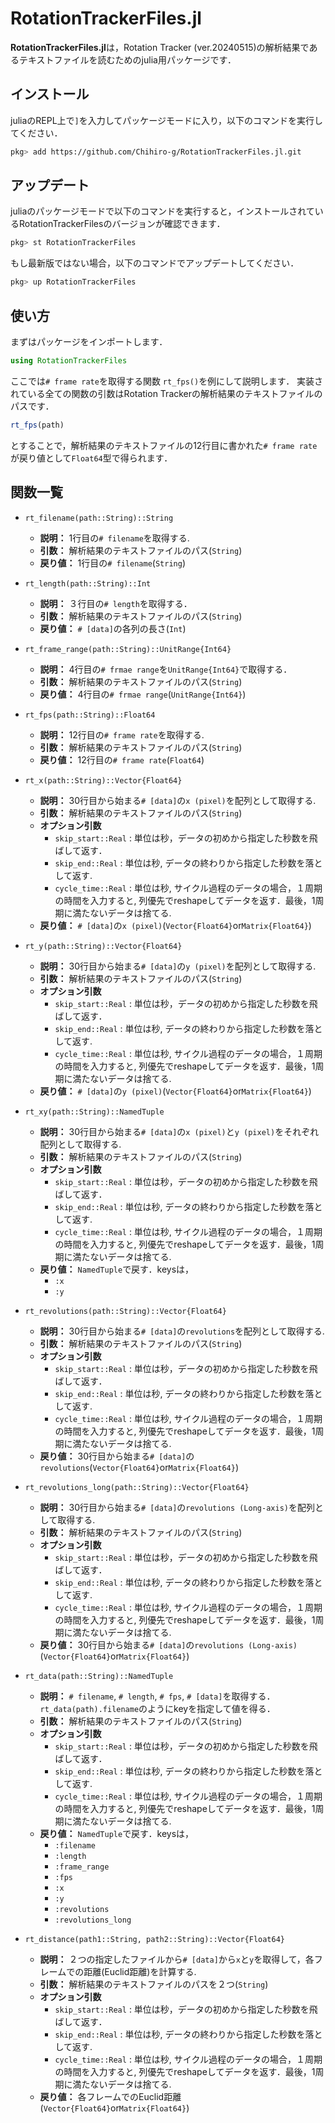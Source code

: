 # RotationTrackerFiles.jl
**RotationTrackerFiles.jl**は，Rotation Tracker (ver.20240515)の解析結果であるテキストファイルを読むためのjulia用パッケージです．

## インストール
juliaのREPL上で`]`を入力してパッケージモードに入り，以下のコマンドを実行してください．
```sh
pkg> add https://github.com/Chihiro-g/RotationTrackerFiles.jl.git
```

## アップデート
juliaのパッケージモードで以下のコマンドを実行すると，インストールされているRotationTrackerFilesのバージョンが確認できます．
```sh
pkg> st RotationTrackerFiles
```
もし最新版ではない場合，以下のコマンドでアップデートしてください．
```sh
pkg> up RotationTrackerFiles
```

## 使い方
まずはパッケージをインポートします．
```julia
using RotationTrackerFiles
```

ここでは`# frame rate`を取得する関数 `rt_fps()`を例にして説明します．
実装されている全ての関数の引数はRotation Trackerの解析結果のテキストファイルのパスです．

```julia
rt_fps(path)
```

とすることで，解析結果のテキストファイルの12行目に書かれた`# frame rate`が戻り値として`Float64`型で得られます．

## 関数一覧
* `rt_filename(path::String)::String`
  * **説明：** 1行目の`# filename`を取得する.
  * **引数：** 解析結果のテキストファイルのパス(`String`)
  * **戻り値：** 1行目の`# filename`(`String`)

* `rt_length(path::String)::Int`
  * **説明：** ３行目の`# length`を取得する．
  * **引数：** 解析結果のテキストファイルのパス(`String`)
  * **戻り値：** `# [data]`の各列の長さ(`Int`)

* `rt_frame_range(path::String)::UnitRange{Int64}`
  * **説明：** 4行目の`# frmae range`を`UnitRange{Int64}`で取得する．
  * **引数：** 解析結果のテキストファイルのパス(`String`)
  * **戻り値：** 4行目の`# frmae range`(`UnitRange{Int64}`)

* `rt_fps(path::String)::Float64`
  * **説明：** 12行目の`# frame rate`を取得する.
  * **引数：** 解析結果のテキストファイルのパス(`String`)
  * **戻り値：** 12行目の`# frame rate`(`Float64`)

* `rt_x(path::String)::Vector{Float64}`
  * **説明：** 30行目から始まる`# [data]`の`x (pixel)`を配列として取得する.
  * **引数：** 解析結果のテキストファイルのパス(`String`)
  * **オプション引数**
    * `skip_start::Real` : 単位は秒，データの初めから指定した秒数を飛ばして返す．
    * `skip_end::Real` : 単位は秒, データの終わりから指定した秒数を落として返す.
    * `cycle_time::Real` : 単位は秒, サイクル過程のデータの場合，１周期の時間を入力すると, 列優先でreshapeしてデータを返す．最後，1周期に満たないデータは捨てる.
  * **戻り値：** `# [data]`の`x (pixel)`(`Vector{Float64}`or`Matrix{Float64}`)

* `rt_y(path::String)::Vector{Float64}`
  * **説明：** 30行目から始まる`# [data]`の`y (pixel)`を配列として取得する.
  * **引数：** 解析結果のテキストファイルのパス(`String`)
  * **オプション引数**
    * `skip_start::Real` : 単位は秒，データの初めから指定した秒数を飛ばして返す．
    * `skip_end::Real` : 単位は秒, データの終わりから指定した秒数を落として返す.
    * `cycle_time::Real` : 単位は秒, サイクル過程のデータの場合，１周期の時間を入力すると, 列優先でreshapeしてデータを返す．最後，1周期に満たないデータは捨てる.
  * **戻り値：** `# [data]`の`y (pixel)`(`Vector{Float64}`or`Matrix{Float64}`)

* `rt_xy(path::String)::NamedTuple`
  * **説明：** 30行目から始まる`# [data]`の`x (pixel)`と`y (pixel)`をそれぞれ配列として取得する.
  * **引数：** 解析結果のテキストファイルのパス(`String`)
  * **オプション引数**
    * `skip_start::Real` : 単位は秒，データの初めから指定した秒数を飛ばして返す．
    * `skip_end::Real` : 単位は秒, データの終わりから指定した秒数を落として返す.
    * `cycle_time::Real` : 単位は秒, サイクル過程のデータの場合，１周期の時間を入力すると, 列優先でreshapeしてデータを返す．最後，1周期に満たないデータは捨てる.
  * **戻り値：** `NamedTuple`で戻す．keysは，
    * `:x`
    * `:y`

* `rt_revolutions(path::String)::Vector{Float64}`
  * **説明：** 30行目から始まる`# [data]`の`revolutions`を配列として取得する.
  * **引数：** 解析結果のテキストファイルのパス(`String`)
  * **オプション引数**
    * `skip_start::Real` : 単位は秒，データの初めから指定した秒数を飛ばして返す．
    * `skip_end::Real` : 単位は秒, データの終わりから指定した秒数を落として返す.
    * `cycle_time::Real` : 単位は秒, サイクル過程のデータの場合，１周期の時間を入力すると, 列優先でreshapeしてデータを返す．最後，1周期に満たないデータは捨てる.
  * **戻り値：** 30行目から始まる`# [data]`の`revolutions`(`Vector{Float64}`or`Matrix{Float64}`)

* `rt_revolutions_long(path::String)::Vector{Float64}`
  * **説明：** 30行目から始まる`# [data]`の`revolutions (Long-axis)`を配列として取得する.
  * **引数：** 解析結果のテキストファイルのパス(`String`)
  * **オプション引数**
    * `skip_start::Real` : 単位は秒，データの初めから指定した秒数を飛ばして返す．
    * `skip_end::Real` : 単位は秒, データの終わりから指定した秒数を落として返す.
    * `cycle_time::Real` : 単位は秒, サイクル過程のデータの場合，１周期の時間を入力すると, 列優先でreshapeしてデータを返す．最後，1周期に満たないデータは捨てる.
  * **戻り値：** 30行目から始まる`# [data]`の`revolutions (Long-axis)`(`Vector{Float64}`or`Matrix{Float64}`)

* `rt_data(path::String)::NamedTuple`
  * **説明：** `# filename`, `# length`, `# fps`, `# [data]`を取得する．`rt_data(path).filename`のようにkeyを指定して値を得る．
  * **引数：** 解析結果のテキストファイルのパス(`String`)
  * **オプション引数**
    * `skip_start::Real` : 単位は秒，データの初めから指定した秒数を飛ばして返す．
    * `skip_end::Real` : 単位は秒, データの終わりから指定した秒数を落として返す.
    * `cycle_time::Real` : 単位は秒, サイクル過程のデータの場合，１周期の時間を入力すると, 列優先でreshapeしてデータを返す．最後，1周期に満たないデータは捨てる.
  * **戻り値：** `NamedTuple`で戻す．keysは，
    * `:filename`
    * `:length`
    * `:frame_range`
    * `:fps`
    * `:x`
    * `:y`
    * `:revolutions`
    * `:revolutions_long`

* `rt_distance(path1::String, path2::String)::Vector{Float64}`
  * **説明：** ２つの指定したファイルから`# [data]`から`x`と`y`を取得して，各フレームでの距離(Euclid距離)を計算する.
  * **引数：** 解析結果のテキストファイルのパスを２つ(`String`)
  * **オプション引数**
    * `skip_start::Real` : 単位は秒，データの初めから指定した秒数を飛ばして返す．
    * `skip_end::Real` : 単位は秒, データの終わりから指定した秒数を落として返す.
    * `cycle_time::Real` : 単位は秒, サイクル過程のデータの場合，１周期の時間を入力すると, 列優先でreshapeしてデータを返す．最後，1周期に満たないデータは捨てる.
  * **戻り値：** 各フレームでのEuclid距離(`Vector{Float64}`or`Matrix{Float64}`)
